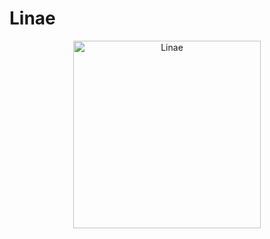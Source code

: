 # Linae
<p align="center">
  <a href="http://clamarque.github.io">
    <img src="http://clamarque.github.io/Linae/images/logo-linae.jpg" alt="Linae" height="300">
  </a>
</p>
